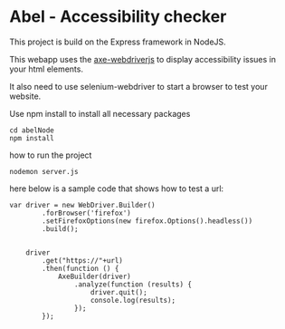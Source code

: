 Abel - Accessibility checker
========

This project is build on the Express framework in NodeJS.

This webapp uses the [axe-webdriverjs](https://github.com/dequelabs/axe-webdriverjs) to display accessibility issues in your html elements.

It also need to use selenium-webdriver to start a browser to test your website.

Use npm install to install all necessary packages

```
cd abelNode
npm install
```
how to run the project

``` nodemon server.js ``` 

here below is a sample code that shows how to test a url:

```nodejs
var driver = new WebDriver.Builder()
		.forBrowser('firefox')
		.setFirefoxOptions(new firefox.Options().headless())
		.build();


	driver
		.get("https://"+url)
		.then(function () {
			AxeBuilder(driver)
				.analyze(function (results) {
					driver.quit();
					console.log(results);
				});
		});
```



